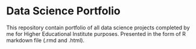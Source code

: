 # Data Science Portfolio
This repository contain portfolio of all data science projects completed by me for Higher Educational Institute purposes. Presented in the form of R markdown file (.rmd and .html).
